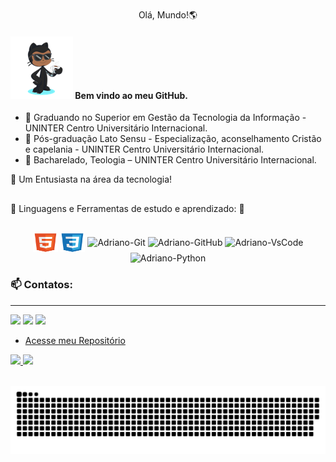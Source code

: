 <div style="display: inline_block" align = "center"><br>
  Olá, Mundo!🌎
</div>  

#### <img src="https://github.com/AdrianoMatilde/AdrianoMatilde/blob/main/MeuOctocat%20-%20web.png?raw=true"/>  Bem vindo ao meu GitHub.

- 👀 Graduando no Superior em Gestão da Tecnologia da Informação - UNINTER Centro Universitário Internacional.
- 🔭 Pós-graduação Lato Sensu - Especialização, aconselhamento Cristão e capelania - UNINTER Centro Universitário Internacional.
- 🔭 Bacharelado, Teologia – UNINTER Centro Universitário Internacional.

💞️ Um Entusiasta na área da tecnologia! 
  
##

🌱 Linguagens e Ferramentas de estudo e aprendizado: 👀

<div style="display: inline_block" align = "center"><br>
  <img align="center" alt="Adriano-HTML" height="30" width="40" src="https://raw.githubusercontent.com/devicons/devicon/master/icons/html5/html5-original.svg">
  <img align="center" alt="Adriano-CSS" height="30" width="40" src="https://raw.githubusercontent.com/devicons/devicon/master/icons/css3/css3-original.svg">
  <img align="center" alt="Adriano-Git" height="60" width="80"<img src="https://cdn.jsdelivr.net/gh/devicons/devicon/icons/git/git-plain-wordmark.svg" />
  <img align="center" alt="Adriano-GitHub" height="40" width="60"<img src="https://cdn.jsdelivr.net/gh/devicons/devicon/icons/github/github-original-wordmark.svg" />
  <img align="center" alt="Adriano-VsCode" height="30" width="50"<img src="https://cdn.jsdelivr.net/gh/devicons/devicon/icons/vscode/vscode-original.svg" />
  <img align="center" alt="Adriano-Python" height="30" width="40"<img src="https://s3.dualstack.us-east-2.amazonaws.com/pythondotorg-assets/media/files/python-logo-only.svg" />
</div>

### 📫 Contatos:
---
<div>
<a href = "mailto:adrianomatilde@gmail.com"><img src="https://img.shields.io/badge/Gmail-D14836?style=for-the-badge&logo=gmail&logoColor=white" target="_blank"></a>
<a href="https://pt-br.facebook.com/Adrianoexx/" target="_blank"><img src="https://img.shields.io/badge/Facebook-1877F2?style=for-the-badge&logo=facebook&logoColor=white" target="_blank"></a>
<a href="https://www.linkedin.com/in/adriano-silva-1026465b/" target="_blank"><img src="https://img.shields.io/badge/-LinkedIn-%230077B5?style=for-the-badge&logo=linkedin&logoColor=white" target="_blank"></a>   
</div>
   
* [Acesse meu Repositório](https://github.com/AdrianoMatilde?tab=repositories)


<div>
  <a href="https://github.com/luanafront">
  <img heigth="180em" src="https://github-readme-stats.vercel.app/api?username=AdrianoMatilde&show_icons=true&theme=dracula&incluide_all_commits=true&count_private=true"/>
  <img heigth="180em" src="https://github-readme-stats.vercel.app/api/top-langs/?username=AdrianoMatilde&layout=compact&langs_count=16&theme=dracula"/> 
 </div>
  
  
<div style="display: inline_block" align = "center"><br> 
  
  ![Snake animation](https://github.com/AdrianoMatilde/AdrianoMatilde/blob/output/github-contribution-grid-snake.svg)
  
</div>
